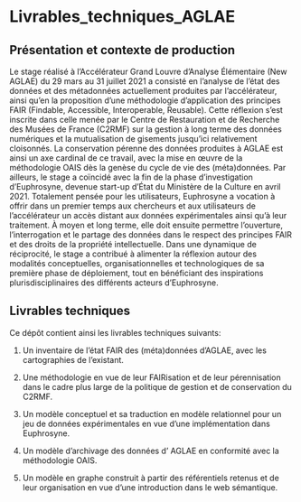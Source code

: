 # Livrables_techniques_AGLAE

## Présentation et contexte de production

Le stage réalisé à l’Accélérateur Grand Louvre d’Analyse Élémentaire (New AGLAE) du 29 mars au 31 juillet 2021 a consisté en l’analyse de l’état des données et des métadonnées actuellement produites par l’accélérateur, ainsi qu’en la proposition d’une méthodologie d’application des principes FAIR (Findable, Accessible, Interoperable, Reusable). Cette réflexion s’est inscrite dans celle menée par le Centre de Restauration et de Recherche des Musées de France (C2RMF) sur la gestion à long terme des données numériques et la mutualisation de gisements jusqu’ici relativement cloisonnés. 
La conservation pérenne  des données produites à AGLAE est ainsi un axe cardinal de ce travail, avec la mise en œuvre de la méthodologie OAIS dès la genèse du cycle de vie des (méta)données. Par ailleurs, le stage a coïncidé avec la fin de la phase d’investigation d’Euphrosyne, devenue start-up d’État du Ministère de la Culture en avril 2021. Totalement pensée pour les utilisateurs, Euphrosyne a vocation à offrir dans un premier temps aux chercheurs et aux utilisateurs de l’accélérateur un accès distant aux données expérimentales ainsi qu’à leur traitement. À moyen et long terme, elle doit ensuite permettre l’ouverture, l’interrogation et le partage des données dans le respect des principes FAIR et des droits de la propriété intellectuelle. Dans une dynamique de réciprocité, le stage a contribué à alimenter la réflexion autour des modalités conceptuelles, organisationnelles et technologiques de sa première phase de déploiement, tout en bénéficiant des inspirations plurisdisciplinaires des différents acteurs d’Euphrosyne. 

## Livrables techniques

Ce dépôt contient ainsi les livrables techniques suivants:

1. Un inventaire de l’état FAIR des (méta)données d’AGLAE, avec les cartographies de l’existant.

2. Une méthodologie en vue de leur FAIRisation et de leur pérennisation dans le cadre plus large de la politique de gestion et de conservation du C2RMF. 

3. Un modèle conceptuel et sa traduction en modèle relationnel pour un jeu de données expérimentales en vue d’une implémentation dans Euphrosyne. 

4. Un modèle d’archivage des données d’ AGLAE en conformité avec la méthodologie OAIS.

5. Un modèle en graphe construit à partir des référentiels retenus et de leur organisation en vue d’une introduction dans le web sémantique. 


